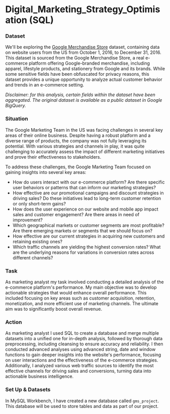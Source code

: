# Digital_Marketing_Strategy_Optimisation (SQL)
### Dataset

We'll be exploring the [Google Merchandise Store](https://www.googlemerchandisestore.com/) dataset, containing data on website users from the US from October 1, 2016, to December 31, 2016. This dataset is sourced from the Google Merchandise Store, a real e-commerce platform offering Google-branded merchandise, including apparel, lifestyle products, and stationery from Google and its brands. While some sensitive fields have been obfuscated for privacy reasons, this dataset provides a unique opportunity to analyze actual customer behavior and trends in an e-commerce setting.

*Disclaimer: for this analysis, certain fields within the dataset have been aggregated. The original dataset is available as a public dataset in Google BigQuery.*

### Situation
The Google Marketing Team in the US was facing challenges in several key areas of their online business. Despite having a robust platform and a diverse range of products, the company was not fully leveraging its potential. With various strategies and channels in play, it was quite challenging to accurately assess the impact of different marketing initiatives and prove their effectiveness to stakeholders.

To address these challenges, the Google Marketing Team focused on gaining insights into several key areas:

- How do users interact with our e-commerce platform? Are there specific user behaviors or patterns that can inform our marketing strategies?
- How effective are our promotional campaigns and discount strategies in driving sales? Do these initiatives lead to long-term customer retention or only short-term gains?
- How does the user experience on our website and mobile app impact sales and customer engagement? Are there areas in need of improvement?
- Which geographical markets or customer segments are most profitable? Are there emerging markets or segments that we should focus on?
- How effective are our current strategies in acquiring new customers and retaining existing ones?
- Which traffic channels are yielding the highest conversion rates? What are the underlying reasons for variations in conversion rates across different channels?

### Task
As marketing analyst my task involved conducting a detailed analysis of the e-commerce platform's performance.
My main objective was to develop actionable strategies that would enhance overall performance. This included focusing on key areas such as customer acquisition, retention, monetization, and more efficient use of marketing channels.
The ultimate aim was to significantly boost overall revenue.

### Action
As marketing analyst I used SQL to create a database and merge multiple datasets into a unified one for in-depth analysis, followed by thorough data preprocessing, including cleansing to ensure accuracy and reliability.
I then conducted advanced analyses using advanced string, date and window functions to gain deeper insights into the website's performance, focusing on user interactions and the effectiveness of the e-commerce strategies.
Additionally, I analyzed various web traffic sources to identify the most effective channels for driving sales and conversions, turning data into actionable business intelligence.

### Set Up & Datasets
In MySQL Workbench, I have created a new database called ``` gms_project ```. This database will be used to store tables and data as part of our project.
